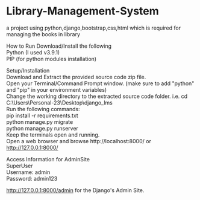 # Library-Management-System
 a project using python,django,bootstrap,css,html  which is required for  managing the books in library

 
How to Run
Download/Install the following<br>
Python (I used v3.9.1)<br>
PIP (for python modules installation)<br>

Setup/Installation<br>
Download and Extract the provided source code zip file. <br>
Open your Terminal/Command Prompt window. (make sure to add "python" and "pip" in your environment variables)<br>
Change the working directory to the extracted source code folder. i.e. cd C:\Users\Personal-23\Desktop\django_lms<br>
Run the following commands:<br>
pip install -r requirements.txt<br>
python manage.py migrate<br>
python manage.py runserver<br>
Keep the terminals open and running.<br>
Open a web browser and browse http://localhost:8000/ or http://127.0.0.1:8000/<br>

Access Information for AdminSite<br>
SuperUser<br>
Username: admin<br>
Password: admin123<br>

http://127.0.0.1:8000/admin for the Django's Admin Site.<br>
